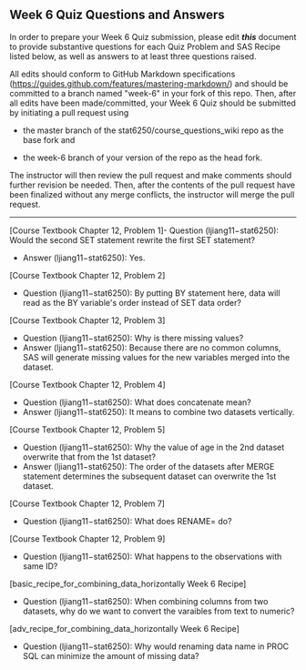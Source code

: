 ## Week 6 Quiz Questions and Answers

In order to prepare your Week 6 Quiz submission, please edit ***this*** document to provide substantive questions for each Quiz Problem and SAS Recipe listed below, as well as answers to at least three questions raised.

All edits should conform to GitHub Markdown specifications (https://guides.github.com/features/mastering-markdown/) and should be committed to a branch named "week-6" in your fork of this repo. Then, after all edits have been made/committed, your Week 6 Quiz should be submitted by initiating a pull request using

- the master branch of the stat6250/course_questions_wiki repo as the base fork and

- the week-6 branch of your version of the repo as the head fork.

The instructor will then review the pull request and make comments should further revision be needed. Then, after the contents of the pull request have been finalized without any merge conflicts, the instructor will merge the pull request.

********************************************************************************



[Course Textbook Chapter 12, Problem 1]- Question (ljiang11−stat6250): Would the second SET statement rewrite the first SET statement?
- Answer (ljiang11−stat6250): Yes.



[Course Textbook Chapter 12, Problem 2]
- Question (ljiang11−stat6250): By putting BY statement here, data will read as the BY variable's order instead of SET data order?



[Course Textbook Chapter 12, Problem 3]
- Question (ljiang11−stat6250): Why is there missing values?
- Answer (ljiang11−stat6250): Because there are no common columns, SAS will generate missing values for the new variables merged into the dataset.



[Course Textbook Chapter 12, Problem 4]
- Question (ljiang11−stat6250): What does concatenate mean?
- Answer (ljiang11−stat6250): It means to combine two datasets vertically.



[Course Textbook Chapter 12, Problem 5]
- Question (ljiang11−stat6250): Why the value of age in the 2nd dataset overwrite that from the 1st dataset?
- Answer (ljiang11−stat6250): The order of the datasets after MERGE statement determines the subsequent dataset can overwrite the 1st dataset.



[Course Textbook Chapter 12, Problem 7]
- Question (ljiang11−stat6250): What does RENAME= do?



[Course Textbook Chapter 12, Problem 9]
- Question (ljiang11−stat6250): What happens to the observations with same ID?



[basic_recipe_for_combining_data_horizontally Week 6 Recipe]
- Question (ljiang11−stat6250): When combining columns from two datasets, why do we want to convert the varaibles from text to numeric?



[adv_recipe_for_combining_data_horizontally Week 6 Recipe]
- Question (ljiang11−stat6250): Why would renaming data name in PROC SQL can minimize the amount of missing data?





